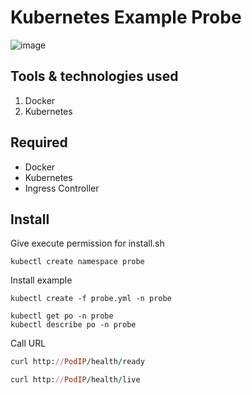 
# Kubernetes Example Probe

![image](https://user-images.githubusercontent.com/3519706/96459618-fc8da600-122a-11eb-9d8d-e07734df1a70.png)

## [](https://github.com/OktaySavdi/kubernetes_probe)Tools & technologies used

1.  Docker
2. Kubernetes

## [](https://github.com/OktaySavdi/kubernetes_probe) Required

-   Docker
-   Kubernetes
-   Ingress Controller

## [](https://github.com/OktaySavdi/kubernetes_probe) Install

Give execute permission for install.sh
```
kubectl create namespace probe
```
Install example
```
kubectl create -f probe.yml -n probe
```
```
kubectl get po -n probe
kubectl describe po -n probe
```
Call URL
```ruby
curl http://PodIP/health/ready

curl http://PodIP/health/live
```

